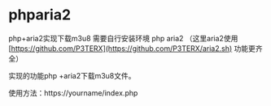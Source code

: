 # phparia2
php+aria2实现下载m3u8
需要自行安装环境 php  aria2  （这里aria2使用 [https://github.com/P3TERX](https://github.com/P3TERX/aria2.sh) 功能更齐全）


实现的功能php +aria2下载m3u8文件。

使用方法：https://yourname/index.php
